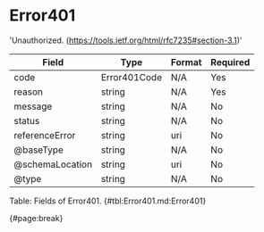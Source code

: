 <!--
    ATTENTION: This file was generated via gradle!
               Do NOT manually edit this file! Any such changes will be overwritten!
-->

# Error401

'Unauthorized.
 (https://tools.ietf.org/html/rfc7235#section-3.1)'

| Field | Type | Format | Required |
| ------- | ------- | ------- | --- |
| code | Error401Code | N/A | Yes |
| reason | string | N/A | Yes |
| message | string | N/A | No |
| status | string | N/A | No |
| referenceError | string | uri | No |
| @baseType | string | N/A | No |
| @schemaLocation | string | uri | No |
| @type | string | N/A | No |

Table: Fields of Error401. {#tbl:Error401.md:Error401}

{#page:break}
